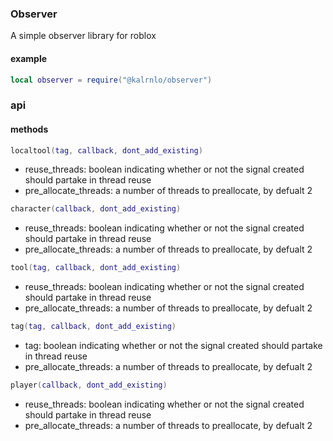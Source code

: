 ### Observer

A simple observer library for roblox

#### example
```lua
local observer = require("@kalrnlo/observer")

```

### api
#### methods

```lua
localtool(tag, callback, dont_add_existing)
```
- reuse_threads: boolean indicating whether or not the signal created should partake in thread reuse
- pre_allocate_threads: a number of threads to preallocate, by defualt 2

```lua
character(callback, dont_add_existing)
```
- reuse_threads: boolean indicating whether or not the signal created should partake in thread reuse
- pre_allocate_threads: a number of threads to preallocate, by defualt 2

```lua
tool(tag, callback, dont_add_existing)
```
- reuse_threads: boolean indicating whether or not the signal created should partake in thread reuse
- pre_allocate_threads: a number of threads to preallocate, by defualt 2

```lua
tag(tag, callback, dont_add_existing)
```
- tag: boolean indicating whether or not the signal created should partake in thread reuse
- pre_allocate_threads: a number of threads to preallocate, by defualt 2

```lua
player(callback, dont_add_existing)
```
- reuse_threads: boolean indicating whether or not the signal created should partake in thread reuse
- pre_allocate_threads: a number of threads to preallocate, by defualt 2
